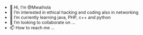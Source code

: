 - 👋 Hi, I’m @Mwaihola
- 👀 I’m interested in ethical hacking and coding also in networking
- 🌱 I’m currently learning java, PHP, c++ and python
- 💞️ I’m looking to collaborate on ...
- 📫 How to reach me ...

<!---
Mwaihola/Mwaihola is a ✨ special ✨ repository because its `README.md` (this file) appears on your GitHub profile.
You can click the Preview link to take a look at your changes.
--->

